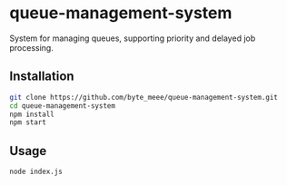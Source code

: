 # queue-management-system

System for managing queues, supporting priority and delayed job processing.

## Installation

```bash
git clone https://github.com/byte_meee/queue-management-system.git
cd queue-management-system
npm install
npm start
```

## Usage
```bash
node index.js
```
